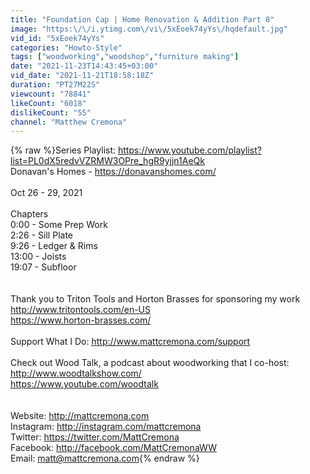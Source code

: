 ```yaml
---
title: "Foundation Cap | Home Renovation & Addition Part 8"
image: "https:\/\/i.ytimg.com\/vi\/5xEoek74yYs\/hqdefault.jpg"
vid_id: "5xEoek74yYs"
categories: "Howto-Style"
tags: ["woodworking","woodshop","furniture making"]
date: "2021-11-23T14:43:45+03:00"
vid_date: "2021-11-21T18:58:18Z"
duration: "PT27M22S"
viewcount: "78841"
likeCount: "6018"
dislikeCount: "55"
channel: "Matthew Cremona"
---
```

{% raw %}Series Playlist: <a rel="nofollow" target="blank" href="https://www.youtube.com/playlist?list=PL0dX5redvVZRMW3OPre_hgR9yjjn1AeQk">https://www.youtube.com/playlist?list=PL0dX5redvVZRMW3OPre_hgR9yjjn1AeQk</a><br />Donavan's Homes - <a rel="nofollow" target="blank" href="https://donavanshomes.com/">https://donavanshomes.com/</a><br /><br />Oct 26 - 29, 2021<br /><br />Chapters<br />0:00 - Some Prep Work<br />2:26 - Sill Plate<br />9:26 - Ledger &amp; Rims<br />13:00 - Joists<br />19:07 - Subfloor<br /><br /><br />Thank you to Triton Tools and Horton Brasses for sponsoring my work<br /><a rel="nofollow" target="blank" href="http://www.tritontools.com/en-US">http://www.tritontools.com/en-US</a><br /><a rel="nofollow" target="blank" href="https://www.horton-brasses.com/">https://www.horton-brasses.com/</a><br /><br />Support What I Do: <a rel="nofollow" target="blank" href="http://www.mattcremona.com/support">http://www.mattcremona.com/support</a><br /><br />Check out Wood Talk,  a podcast about woodworking that I co-host:<br /><a rel="nofollow" target="blank" href="http://www.woodtalkshow.com/">http://www.woodtalkshow.com/</a><br /><a rel="nofollow" target="blank" href="https://www.youtube.com/woodtalk">https://www.youtube.com/woodtalk</a><br /><br /><br />Website: <a rel="nofollow" target="blank" href="http://mattcremona.com">http://mattcremona.com</a><br />Instagram:  <a rel="nofollow" target="blank" href="http://instagram.com/mattcremona">http://instagram.com/mattcremona</a><br />Twitter: <a rel="nofollow" target="blank" href="https://twitter.com/MattCremona">https://twitter.com/MattCremona</a><br />Facebook: <a rel="nofollow" target="blank" href="http://facebook.com/MattCremonaWW">http://facebook.com/MattCremonaWW</a><br />Email: matt@mattcremona.com{% endraw %}

